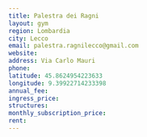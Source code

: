 ```yaml
---
title: Palestra dei Ragni
layout: gym
region: Lombardia
city: Lecco
email: palestra.ragnilecco@gmail.com
website: 
address: Via Carlo Mauri 
phone: 
latitude: 45.8624954223633
longitude: 9.39922714233398
annual_fee: 
ingress_price: 
structures: 
monthly_subscription_price: 
rent: 
---
```


